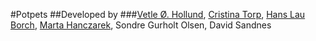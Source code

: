 #Potpets
##Developed by
###[Vetle Ø. Hollund](https://github.com/VHollund), [Cristina Torp](https://github.com/cristinatorp), [Hans Lau Borch](https://github.com/AtomicLiquid), [Marta Hanczarek](https://github.com/martajh), Sondre Gurholt Olsen, David Sandnes
